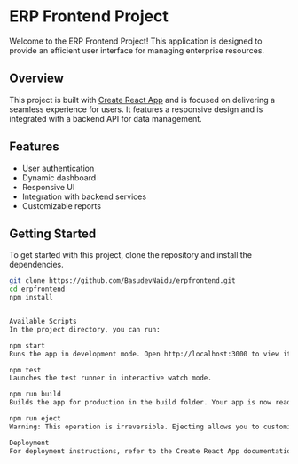 # ERP Frontend Project

Welcome to the ERP Frontend Project! This application is designed to provide an efficient user interface for managing enterprise resources.

## Overview

This project is built with [Create React App](https://github.com/facebook/create-react-app) and is focused on delivering a seamless experience for users. It features a responsive design and is integrated with a backend API for data management.

## Features

- User authentication
- Dynamic dashboard
- Responsive UI
- Integration with backend services
- Customizable reports

## Getting Started

To get started with this project, clone the repository and install the dependencies.

```bash
git clone https://github.com/BasudevNaidu/erpfrontend.git
cd erpfrontend
npm install


Available Scripts
In the project directory, you can run:

npm start
Runs the app in development mode. Open http://localhost:3000 to view it in your browser. The page will reload if you make edits.

npm test
Launches the test runner in interactive watch mode.

npm run build
Builds the app for production in the build folder. Your app is now ready to be deployed!

npm run eject
Warning: This operation is irreversible. Ejecting allows you to customize the configuration files directly.

Deployment
For deployment instructions, refer to the Create React App documentation.
